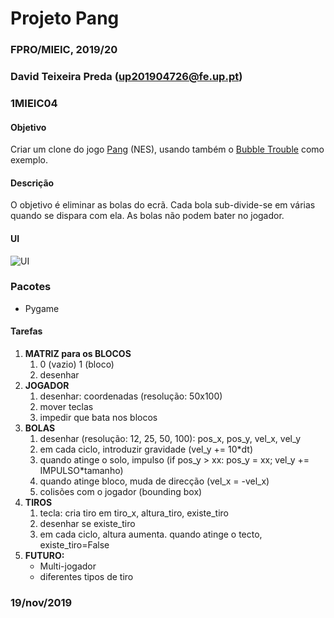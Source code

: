 # Projeto Pang
### FPRO/MIEIC, 2019/20
### David Teixeira Preda (up201904726@fe.up.pt)
### 1MIEIC04

#### Objetivo

Criar um clone do jogo [Pang](https://en.wikipedia.org/wiki/Pang_(video_game)) (NES), usando também o [Bubble Trouble](https://www.miniclip.com/games/bubble-trouble/en/) como exemplo.

#### Descrição

O objetivo é eliminar as bolas do ecrã. Cada bola sub-divide-se em várias quando se dispara com ela. As bolas não podem bater no jogador.

#### UI

![UI](https://github.com/fpro-feup/public/blob/master/assigns/ui.png)

### Pacotes

- Pygame

#### Tarefas

1. **MATRIZ para os BLOCOS**
   1. 0 (vazio) 1 (bloco)
   1. desenhar
1. **JOGADOR**
   1. desenhar: coordenadas (resolução: 50x100)
   1. mover teclas
   1. impedir que bata nos blocos
1. **BOLAS**
   1. desenhar (resolução: 12, 25, 50, 100): pos_x, pos_y, vel_x, vel_y
   1. em cada ciclo, introduzir gravidade (vel_y += 10*dt)
   1. quando atinge o solo, impulso (if pos_y > xx: pos_y = xx; vel_y += IMPULSO*tamanho)
   1. quando atinge bloco, muda de direcção (vel_x = -vel_x)
   1. colisões com o jogador (bounding box)
1. **TIROS**
   1. tecla: cria tiro em tiro_x, altura_tiro, existe_tiro
   1. desenhar se existe_tiro
   1. em cada ciclo, altura aumenta. quando atinge o tecto, existe_tiro=False
1. **FUTURO:**
   * Multi-jogador
   * diferentes tipos de tiro

### 19/nov/2019
